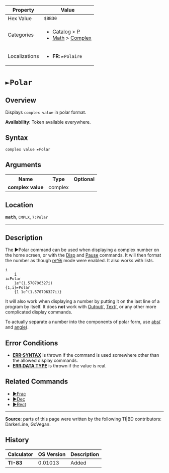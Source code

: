 | Property      | Value |
|---------------|-------|
| Hex Value     | `$BB30`|
| Categories    | <ul><li>[Catalog](<../categories/Catalog.md>) > [P](<../categories/Catalog.md#P>)</li><li>[Math](<../categories/Math.md>) > [Complex](<../categories/Math.md#Complex>)</li></ul> |
| Localizations | <ul><li><b>FR</b>: `►Polaire`</li></ul> |

# `►Polar`

## Overview
Displays `complex value` in polar format.


<b>Availability</b>: Token available everywhere.

## Syntax
`complex value ►Polar`

## Arguments
<table>
<tr><th>Name</th><th>Type</th><th>Optional</th></tr>

<tr><td><b>complex value</b></td><td>complex</td><td></td></tr>

</table>

## Location
<tt><kbd><b>math</b></kbd></tt>, `CMPLX`, `7:Polar`
<hr>

## Description

The ►Polar command can be used when displaying a complex number on the home screen, or with the [Disp](Disp.md) and [Pause](Pause.md) commands. It will then format the number as though [r𝑒^θ𝑖](re-thetai) mode were enabled. It also works with lists.

```ti-basic
i
    i
i►Polar
    1e^(1.570796327i)
{1,i}►Polar
    {1 1e^(1.570796327i)}
```

It will also work when displaying a number by putting it on the last line of a program by itself. It does **not** work with [Output(](Output\(.md), [Text(](Text\(.md), or any other more complicated display commands.

To actually separate a number into the components of polar form, use [abs(](abs\(.md) and [angle(](angle\(.md).

## Error Conditions

*   **[ERR:SYNTAX](errors#syntax)** is thrown if the command is used somewhere other than the allowed display commands.
*   **[ERR:DATA TYPE](errors#datatype)** is thrown if the value is real.

## Related Commands

*   [►Frac](►Frac.md)
*   [►Dec](►Dec.md)
*   [►Rect](►Rect.md)

* * *

**Source**: parts of this page were written by the following TI|BD contributors: DarkerLine, GoVegan.

## History
| Calculator | OS Version | Description |
|------------|------------|-------------|
| <b>TI-83</b> | 0.01013 | Added |


